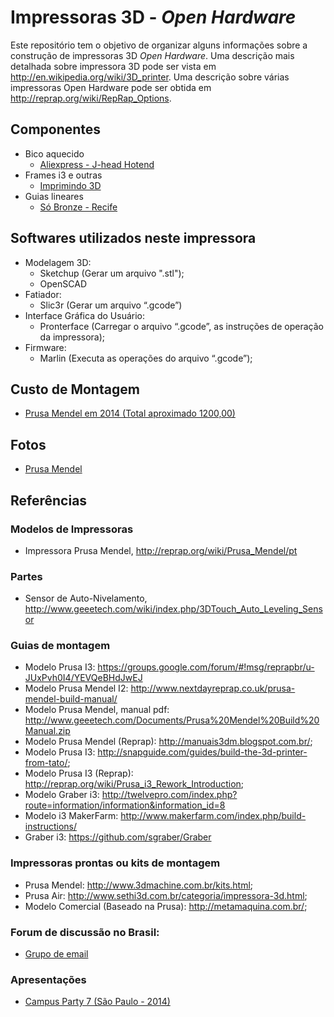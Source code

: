 # Impressoras 3D - *Open Hardware*

Este repositório tem o objetivo de organizar alguns informações sobre a construção de impressoras 3D *Open Hardware*. Uma descrição mais detalhada sobre impressora 3D pode ser vista em http://en.wikipedia.org/wiki/3D_printer. Uma descrição sobre várias impressoras Open Hardware pode ser obtida em http://reprap.org/wiki/RepRap_Options. 

## Componentes 

* Bico aquecido
  * [Aliexpress - J-head Hotend](https://www.aliexpress.com/item/3D-Printer-All-metal-J-head-Hotend-with-Cooling-Fan-PTFE-Tubing-for-1-75MM-E3D/32705472496.html?spm=2114.13010608.0.0.vGe41u)
* Frames i3 e outras
  * [Imprimindo 3D](http://imprimindo3d.lojaintegrada.com.br) 
* Guias lineares
  * [Só Bronze - Recife](http://www.sobronze.com.br/)

## Softwares utilizados neste impressora 

* Modelagem 3D: 
  * Sketchup (Gerar um arquivo ".stl"); 
  * OpenSCAD
* Fatiador:
  * Slic3r (Gerar um arquivo “.gcode”)
* Interface Gráfica do Usuário: 
  * Pronterface (Carregar o arquivo “.gcode”, as instruções de operação da impressora);
* Firmware: 
  * Marlin (Executa as operações do arquivo “.gcode”);

## Custo de Montagem 
* [Prusa Mendel em 2014 (Total aproximado 1200,00)](https://docs.google.com/spreadsheet/ccc?key=0Aq1bkwK2Std3dG50SGVqXzRkTmpGY3doUWV3M1BVV1E&usp=sharing) 

## Fotos 
* [Prusa Mendel](https://plus.google.com/u/0/photos/+OrivaldoSantanaJr/albums/5871204288076817873)

## Referências

### Modelos de Impressoras
* Impressora Prusa Mendel, http://reprap.org/wiki/Prusa_Mendel/pt 

### Partes 
* Sensor de Auto-Nivelamento, http://www.geeetech.com/wiki/index.php/3DTouch_Auto_Leveling_Sensor 

### Guias de montagem 

* Modelo Prusa I3: https://groups.google.com/forum/#!msg/reprapbr/u-JUxPvh0I4/YEVQeBHdJwEJ
* Modelo Prusa Mendel I2: http://www.nextdayreprap.co.uk/prusa-mendel-build-manual/ 
* Modelo Prusa Mendel, manual pdf: http://www.geeetech.com/Documents/Prusa%20Mendel%20Build%20Manual.zip
* Modelo Prusa Mendel (Reprap): http://manuais3dm.blogspot.com.br/;
* Modelo Prusa I3: http://snapguide.com/guides/build-the-3d-printer-from-tato/;
* Modelo Prusa I3 (Reprap): http://reprap.org/wiki/Prusa_i3_Rework_Introduction;
* Modelo Graber i3: http://twelvepro.com/index.php?route=information/information&information_id=8 
* Modelo i3 MakerFarm: http://www.makerfarm.com/index.php/build-instructions/ 
* Graber i3: https://github.com/sgraber/Graber 

### Impressoras prontas ou kits de montagem

* Prusa Mendel: http://www.3dmachine.com.br/kits.html;
* Prusa Air: http://www.sethi3d.com.br/categoria/impressora-3d.html;
* Modelo Comercial (Baseado na Prusa): http://metamaquina.com.br/;

### Forum de discussão no Brasil:

* [Grupo de email](https://groups.google.com/forum/#!forum/reprapbr)

### Apresentações
* [Campus Party 7 (São Paulo - 2014)](http://www.youtube.com/watch?v=LAo2wK1KsX8)

